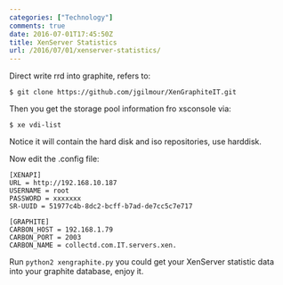 ```yaml
---
categories: ["Technology"]
comments: true
date: 2016-07-01T17:45:50Z
title: XenServer Statistics
url: /2016/07/01/xenserver-statistics/
---
```


Direct write rrd into graphite, refers to:    

```
$ git clone https://github.com/jgilmour/XenGraphiteIT.git
```
Then you get the storage pool information fro xsconsole via:    

```
$ xe vdi-list
```
Notice it will contain the hard disk and iso repositories, use harddisk.    

Now edit the .config file:    

```
[XENAPI]
URL = http://192.168.10.187
USERNAME = root
PASSWORD = xxxxxxx
SR-UUID = 51977c4b-8dc2-bcff-b7ad-de7cc5c7e717

[GRAPHITE]
CARBON_HOST = 192.168.1.79
CARBON_PORT = 2003
CARBON_NAME = collectd.com.IT.servers.xen.
```
Run `python2 xengraphite.py` you could get your XenServer statistic data into your
graphite database, enjoy it.    

